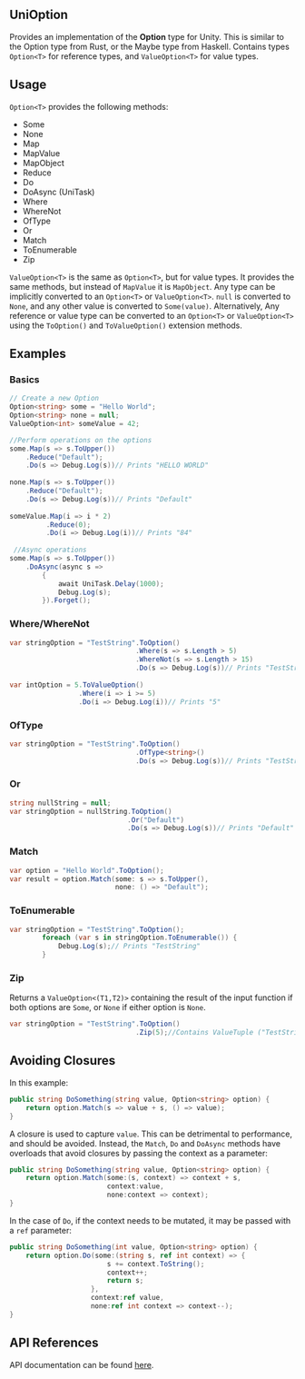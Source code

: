 UniOption
---
Provides an implementation of the **Option** type for Unity. This is similar to the Option type from Rust, or the Maybe type from Haskell.
Contains types ``Option<T>`` for reference types, and ``ValueOption<T>`` for value types.

## Usage
``Option<T>`` provides the following methods:
- Some
- None
- Map
- MapValue
- MapObject
- Reduce
- Do
- DoAsync (UniTask)
- Where
- WhereNot
- OfType
- Or
- Match
- ToEnumerable
- Zip

``ValueOption<T>`` is the same as ``Option<T>``, but for value types. It provides the same methods, but instead of ``MapValue`` it is ``MapObject``.
Any type can be implicitly converted to an ``Option<T>`` or ``ValueOption<T>``. ``null`` is converted to ``None``, and any other value is converted to ``Some(value)``.
Alternatively, Any reference or value type can be converted to an ``Option<T>`` or ``ValueOption<T>`` using the ``ToOption()`` and ``ToValueOption()`` extension methods.
## Examples
### Basics
```csharp
// Create a new Option
Option<string> some = "Hello World";
Option<string> none = null;
ValueOption<int> someValue = 42;

//Perform operations on the options
some.Map(s => s.ToUpper())
    .Reduce("Default");
    .Do(s => Debug.Log(s))// Prints "HELLO WORLD"
    
none.Map(s => s.ToUpper())
    .Reduce("Default");
    .Do(s => Debug.Log(s))// Prints "Default"
    
someValue.Map(i => i * 2)
         .Reduce(0);
         .Do(i => Debug.Log(i))// Prints "84"
         
 //Async operations
some.Map(s => s.ToUpper())
    .DoAsync(async s => 
        {
            await UniTask.Delay(1000);
            Debug.Log(s);
        }).Forget();
```
### Where/WhereNot
```csharp
var stringOption = "TestString".ToOption()
                               .Where(s => s.Length > 5)
                               .WhereNot(s => s.Length > 15)
                               .Do(s => Debug.Log(s))// Prints "TestString"
                               
var intOption = 5.ToValueOption()
                 .Where(i => i >= 5)
                 .Do(i => Debug.Log(i))// Prints "5"               
```

### OfType
```csharp
var stringOption = "TestString".ToOption()
                               .OfType<string>()
                               .Do(s => Debug.Log(s))// Prints "TestString"
```

### Or 
```csharp
string nullString = null;
var stringOption = nullString.ToOption()
                             .Or("Default")
                             .Do(s => Debug.Log(s))// Prints "Default"
```

### Match
```csharp
var option = "Hello World".ToOption();
var result = option.Match(some: s => s.ToUpper(),
                          none: () => "Default");
```

### ToEnumerable
```csharp
var stringOption = "TestString".ToOption();
        foreach (var s in stringOption.ToEnumerable()) {
            Debug.Log(s);// Prints "TestString"
        }
```

### Zip
Returns a ``ValueOption<(T1,T2)>`` containing the result of the input function if both options are ``Some``, or ``None`` if either option is ``None``.
```csharp
var stringOption = "TestString".ToOption()
                               .Zip(5);//Contains ValueTuple ("TestString", 5)
```

## Avoiding Closures
In this example:
```csharp
public string DoSomething(string value, Option<string> option) {
    return option.Match(s => value + s, () => value);    
}
```
A closure is used to capture `value`. This can be detrimental to performance, and should be avoided.
Instead, the `Match`, `Do` and `DoAsync` methods have overloads that avoid closures by passing the context as a parameter:
```csharp
public string DoSomething(string value, Option<string> option) {
    return option.Match(some:(s, context) => context + s, 
                        context:value, 
                        none:context => context);
}
```
In the case of `Do`, if the context needs to be mutated, it may be passed with a `ref` parameter:
```csharp
public string DoSomething(int value, Option<string> option) {
    return option.Do(some:(string s, ref int context) => {
                        s += context.ToString();
                        context++;
                        return s; 
                    },
                    context:ref value, 
                    none:ref int context => context--);
}
```

## API References
API documentation can be found [here](https://saismirk.github.io/UniOption/api/UniOption.html).
